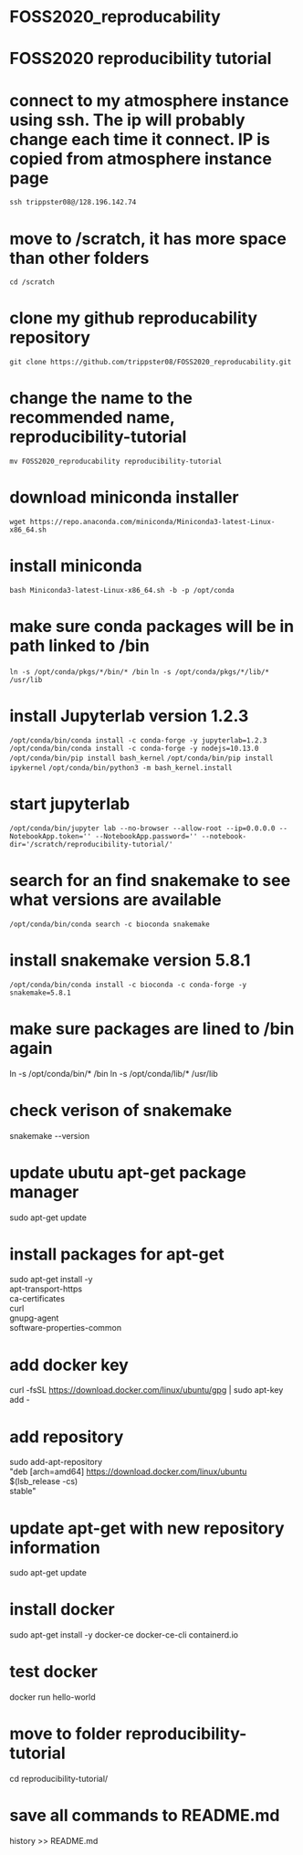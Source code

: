 # FOSS2020_reproducability
# FOSS2020 reproducibility tutorial
# connect to my atmosphere instance using ssh. The ip will probably change each time it connect. IP is copied from atmosphere instance page
```ssh trippster08@/128.196.142.74```
# move to /scratch, it has more space than other folders
```cd /scratch```
# clone my github reproducability repository
```git clone https://github.com/trippster08/FOSS2020_reproducability.git```
# change the name to the recommended name, reproducibility-tutorial
```mv FOSS2020_reproducability reproducibility-tutorial```
# download miniconda installer
```wget https://repo.anaconda.com/miniconda/Miniconda3-latest-Linux-x86_64.sh```
# install miniconda
```bash Miniconda3-latest-Linux-x86_64.sh -b -p /opt/conda```
# make sure conda packages will be in path linked to /bin
```ln -s /opt/conda/pkgs/*/bin/* /bin```
```ln -s /opt/conda/pkgs/*/lib/* /usr/lib```
# install Jupyterlab version 1.2.3
```/opt/conda/bin/conda install -c conda-forge -y jupyterlab=1.2.3```
```/opt/conda/bin/conda install -c conda-forge -y nodejs=10.13.0```
```/opt/conda/bin/pip install bash_kernel```
```/opt/conda/bin/pip install ipykernel```
```/opt/conda/bin/python3 -m bash_kernel.install```
# start jupyterlab
```/opt/conda/bin/jupyter lab --no-browser --allow-root --ip=0.0.0.0 --NotebookApp.token='' --NotebookApp.password='' --notebook-dir='/scratch/reproducibility-tutorial/'```
# search for an find snakemake to see what versions are available
```/opt/conda/bin/conda search -c bioconda snakemake```
# install snakemake version 5.8.1
```/opt/conda/bin/conda install -c bioconda -c conda-forge -y snakemake=5.8.1```
# make sure packages are lined to /bin again
ln -s /opt/conda/bin/* /bin
ln -s /opt/conda/lib/* /usr/lib
# check verison of snakemake
snakemake --version
# update ubutu apt-get package manager
sudo apt-get update
# install packages for apt-get
sudo apt-get install -y \
apt-transport-https \
ca-certificates \
curl \
gnupg-agent \
software-properties-common
# add docker key
curl -fsSL https://download.docker.com/linux/ubuntu/gpg | sudo apt-key add -
# add repository
sudo add-apt-repository \
 "deb [arch=amd64] https://download.docker.com/linux/ubuntu \
 $(lsb_release -cs) \
 stable"
# update apt-get with new repository information
sudo apt-get update
# install docker
sudo apt-get install -y docker-ce docker-ce-cli containerd.io
# test docker
docker run hello-world
# move to folder reproducibility-tutorial
cd reproducibility-tutorial/
# save all commands to README.md
history >> README.md

